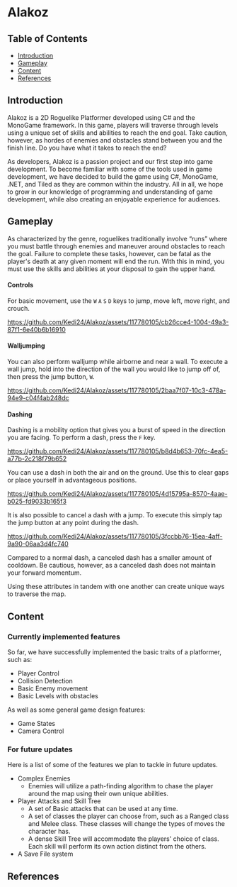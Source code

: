Alakoz
===

## Table of Contents

* [Introduction](#introduction)
* [Gameplay](#gameplay)
* [Content](#content)
* [References](#references)

## Introduction <a name ="introduction"></a>
Alakoz is a 2D Roguelike Platformer developed using C# and the MonoGame framework. In this game, players will traverse through levels using a unique set of skills and abilities to reach the end goal. Take caution, however, as hordes of enemies and obstacles stand between you and the finish line. Do you have what it takes to reach the end?

As developers, Alakoz is a passion project and our first step into game development. To become familiar with some of the tools used in game development, we have decided to build the game using C#, MonoGame, .NET, and Tiled as they are common within the industry. All in all, we hope to grow in our knowledge of programming and understanding of game development, while also creating an enjoyable experience for audiences.

## Gameplay <a name ="gameplay"></a>
As characterized by the genre, roguelikes traditionally involve “runs” where you must battle through enemies and maneuver around obstacles to reach the goal. Failure to complete these tasks, however, can be fatal as the player's death at any given moment will end the run. With this in mind, you must use the skills and abilities at your disposal to gain the upper hand.


#### Controls
For basic movement, use the `W` `A` `S` `D` keys to jump, move left, move right, and crouch.

https://github.com/Kedi24/Alakoz/assets/117780105/cb26cce4-1004-49a3-87f1-6e40b6b16910

#### Walljumping
You can also perform walljump while airborne and near a wall. To execute a wall jump, hold into the direction of the wall you would like to jump off of, then press the jump button, `W`.

https://github.com/Kedi24/Alakoz/assets/117780105/2baa7f07-10c3-478a-94e9-c04f4ab248dc

#### Dashing
Dashing is a mobility option that gives you a burst of speed in the direction you are facing. To perform a dash, press the `F` key. 
    
https://github.com/Kedi24/Alakoz/assets/117780105/b8d4b653-70fc-4ea5-a77b-2c218f79b652

You can use a dash in both the air and on the ground. Use this to clear gaps or place yourself in advantageous positions.

https://github.com/Kedi24/Alakoz/assets/117780105/4d15795a-8570-4aae-b025-fd9033b165f3

It is also possible to cancel a dash with a jump. To execute this simply tap the jump button at any point during the dash. 

https://github.com/Kedi24/Alakoz/assets/117780105/3fccbb76-15ea-4aff-9a90-06aa3d4fc740

Compared to a normal dash, a canceled dash has a smaller amount of cooldown. Be cautious, however, as a canceled dash does not maintain your forward momentum. 

Using these attributes in tandem with one another can create unique ways to traverse the map.

## Content <a name ="content"></a>

### Currently implemented features

So far, we have successfully implemented the basic traits of a platformer, such as:

* Player Control
* Collision Detection
* Basic Enemy movement
* Basic Levels with obstacles

As well as some general game design features: 
* Game States 
* Camera Control

### For future updates
Here is a list of some of the features we plan to tackle in future updates.
* Complex Enemies
    * Enemies will utilize a path-finding algorithm to chase the player around the map using their own unique abilities.
* Player Attacks and Skill Tree
    * A set of Basic attacks that can be used at any time.
    * A set of classes the player can choose from, such as a Ranged class and Melee class. These classes will change the types of moves the character has.
    * A dense Skill Tree will accommodate the players' choice of class. Each skill will perform its own action distinct from the others. 
* A Save File system

## References <a name="references"></a>
